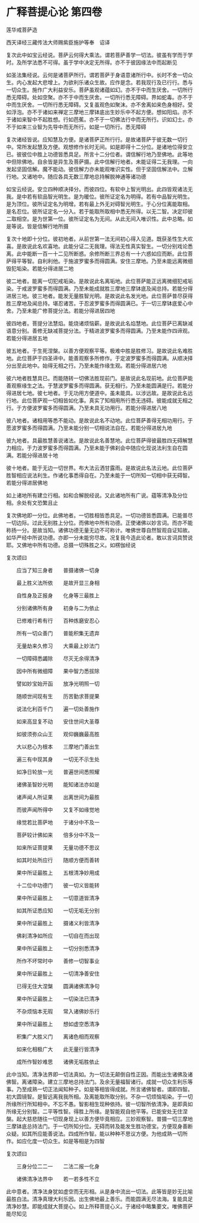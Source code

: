 # 广释菩提心论 第四卷

莲华戒菩萨造

西天译经三藏传法大师赐紫臣施护等奉　诏译

复次此中如宝云经说。菩萨云何得大乘法。谓若菩萨善学一切法。彼虽有学而于学时。及所学法悉不可得。虽于学中决定无所得。亦不于彼因缘法中而起断见

如圣法集经说。云何是诸菩萨所行。谓若菩萨于身语意诸所行中。长时不舍一切众生。内心发起大悲增上。为欲利乐诸众生故。应作是念。若我现行及已行行。悉与一切众生。施作广大利益安乐。菩萨虽观诸蕴如幻。亦不于中而生厌舍。一切所行悉无障碍。处如空聚。亦不于中而生厌舍。一切所行悉无障碍。界如蛇毒。亦不于中而生厌舍。一切所行悉无障碍。又复虽观色如聚沫。亦不舍离如来色身相好。受如浮泡。亦不于诸如来禅定三摩地三摩钵底出生妙乐中不起方便。想如阳焰。亦不于诸如来智中不起胜想。行如芭蕉。亦不于一切佛法行中而无所行。识如幻士。亦不于如来三业智为先导中而无所行。如是一切所行。悉无障碍

复次诸经皆说。应知慧及方便。是诸菩萨正所行行。是故诸菩萨于彼无数一切行中。常所发起慧及方便。观想修作长时无间。如是即得十二分位。是诸地位得安立已。彼彼位中胜上功德皆悉具足。所言十二分位者。谓信解行地乃至佛地。此等地中但除佛地。自余皆是异生及菩萨摄。此中信解行地者。未能证得二无我理。一向发起坚固信解。魔不能动。彼信解力亦未能观唯识实性。但于坚固信解法中。立解行地。又诸地中。随应各具无数三摩地总持解脱神通等诸功德

如宝云经说。安立四种顺决择分。而彼四位。有软中上智光明出。此四皆观诸法无我。是中若有软品智光明生。是为暖位。彼所证定名为明得。若有中品智光明生。是为顶位。彼所证定名为明增。若有最上外无对碍智光明生。于心分位离能取相。是名忍位。彼所证定名一分入。若于能取所取相中悉无所得。以无二智。决定印彼二取相空。是为世第一位。彼所证定名为无间。从此无间入唯识性。此中总略。如是等说。皆是信解行地所摄

复次十地即十分位。彼初地者。从前世第一法无间初心得入见道。既获圣性生大欢喜。是故说此名欢喜地。此能分证二无我理。得法无性真实智生。一切分别戏论悉离。此中能断一百一十二见所断惑。余修所断三界总有一十六惑如应而断。此位菩萨得平等智。自利利他。于施波罗蜜多而得圆满。安住三摩地。乃至未能远离微细毁犯垢染。若能分得进居二地

彼二地者。能离一切犯戒垢染。是故说此名离垢地。此位菩萨能正远离微细犯戒垢染。于戒波罗蜜多而得圆满。乃至未能成就胜三摩地三摩钵底及闻总持。若能分得进居三地。彼三地者。能发无量胜智光明。是故说此名发光地。此位菩萨普尽获得胜三摩地及闻总持。堪忍诸苦。于忍波罗蜜多而得圆满已。于一切三摩钵底爱心中舍。乃至未能广修菩提分法。若能分得进居四地

彼四地者。菩提分法慧焰。能烧诸烦恼薪。是故说此名焰慧地。此位菩萨已离缺减语意分别。善修无缺减菩提分法。于精进波罗蜜多而得圆满。乃至未能作四谛观。若能分得进居五地

彼五地者。于生死涅槃。以善方便观察平等。极难中胜是胜修习。是故说此名难胜地。此位菩萨于四圣谛中。能善观察多所修作。于定波罗蜜多而得圆满。从顺决择分出至此地中。始得无相之行。乃至未能作缘生观。若能分得进居六地

彼六地者胜慧具已。而能随转一切佛法胜现前门。是故说此名现前地。此位菩萨能善观察缘生之法。于慧波罗蜜多而得圆满。获无相行。乃至未能圆满是行。若能分得进居七地。彼七地者。于无功用方便道中。虽未能具。以涉远故。是故说此名远行地。此位菩萨观一切相皆如化事。真实了知相用所行悉无违碍。彼能成就无相之行。于方便波罗蜜多而得圆满。乃至未具无功用行。若能分得进居八地

彼八地者。诸相用等悉不能动。是故说此名不动地。此位菩萨善得无相功用行。于愿波罗蜜多而得圆满。乃至未能分别一切相说法自在。若能分得进居九地

彼九地者。具最胜慧善说诸法。是故说此名善慧地。此位菩萨得彼最胜四无碍解慧力相应。于力波罗蜜多而得圆满。乃至未能于佛刹会中随应化现说法利生自在圆满。若能分得进居十地

彼十地者。能于无边一切世界。布大法云洒甘露雨。是故说此名法云地。此位菩萨胜智相应说法利生。作诸化事悉得自在。乃至未能于一切所知一切相中获无碍智。若能分得进居佛地

如上诸地所有建立行相。如和合解脱经说。又此诸地所有广说。蕴等清净及分位相。余处有文恐繁且止

复次佛地即一分位。此佛地者。一切胜相皆悉具足。一切功德皆悉圆满。已能普尽一切边际。过此无别胜上分位。而佛地中所有功德。正使诸佛以妙言词。而亦不能称扬一分。是故当知。诸佛功德无量无边不可称计。唯佛世尊自然智观自证知故。如华严经中所说功德。亦即一分未能穷尽故。况复我今造此论者。敢以言词具赞说耶。又佛地中所有功德。总摄一切殊胜之义。如楞伽经说

复次颂曰

&emsp;&emsp;应当了知三身者&emsp;&emsp;普摄诸佛一切身

&emsp;&emsp;最上胜义法所依&emsp;&emsp;是故开显三身相

&emsp;&emsp;自性身及正报身&emsp;&emsp;化身等三最胜上

&emsp;&emsp;分别诸佛所有身&emsp;&emsp;初身与二为依止

&emsp;&emsp;已修难行希有行&emsp;&emsp;百种炼磨安忍心

&emsp;&emsp;所有一切众善门&emsp;&emsp;普能积集无遗弃

&emsp;&emsp;无量劫来久修习&emsp;&emsp;大乘最上妙法门

&emsp;&emsp;一切障碍悉蠲除&emsp;&emsp;尽灭无余得清净

&emsp;&emsp;因中所有微细障&emsp;&emsp;果中智力悉拔除

&emsp;&emsp;譬如妙宝始开函&emsp;&emsp;放净光明照一切

&emsp;&emsp;随顺世间现有生&emsp;&emsp;历苦勤求菩提果

&emsp;&emsp;说法化利百千门&emsp;&emsp;遍一切处善施作

&emsp;&emsp;如来高显复不动&emsp;&emsp;安住世间大圣尊

&emsp;&emsp;如彼须弥众山王&emsp;&emsp;观仰巍巍最高胜

&emsp;&emsp;大以悲心为根本&emsp;&emsp;三摩地门善出生

&emsp;&emsp;遍三有中现其身&emsp;&emsp;一切无不示生处

&emsp;&emsp;如净日轮放一光&emsp;&emsp;普遍世间悉照耀

&emsp;&emsp;诸佛圣智妙光明&emsp;&emsp;能知诸法亦如是

&emsp;&emsp;诸声闻人所证果&emsp;&emsp;出离世间为最胜

&emsp;&emsp;而彼声闻所得中&emsp;&emsp;又复不如缘觉地

&emsp;&emsp;缘觉若比菩萨地&emsp;&emsp;于诸分中不及一

&emsp;&emsp;菩萨较计佛如来&emsp;&emsp;倍多分中不及一

&emsp;&emsp;如来所证菩提果&emsp;&emsp;无量功德不思议

&emsp;&emsp;如其时处所应行&emsp;&emsp;随顺方便而善转

&emsp;&emsp;果中所证最胜上&emsp;&emsp;五根清净妙用成

&emsp;&emsp;十二位中功德门&emsp;&emsp;彼一切义皆能转

&emsp;&emsp;果中所证最胜上&emsp;&emsp;一切意道皆清净

&emsp;&emsp;如其所证悉应知&emsp;&emsp;一切无垢无分别

&emsp;&emsp;果中所证最胜上&emsp;&emsp;摄诸义利皆清净

&emsp;&emsp;佛刹清净如所应&emsp;&emsp;一切自在而出现

&emsp;&emsp;果中所证最胜上&emsp;&emsp;一切分别悉清净

&emsp;&emsp;所作不坏常时中&emsp;&emsp;善修一切智事业

&emsp;&emsp;果中所证最胜上&emsp;&emsp;一切清净善安住

&emsp;&emsp;已得无住大涅槃&emsp;&emsp;圆满诸佛清净句

&emsp;&emsp;果中所证最胜上&emsp;&emsp;一切染法已清净

&emsp;&emsp;不杂烦恼本无瑕&emsp;&emsp;常入诸佛妙乐行

&emsp;&emsp;果中所证最胜上&emsp;&emsp;想如虚空悉清净

&emsp;&emsp;积集广大胜义门&emsp;&emsp;离诸色相而观察

&emsp;&emsp;如来化相极广大&emsp;&emsp;此无量行皆清净

&emsp;&emsp;成所作智妙难思&emsp;&emsp;诸佛无垢胜依止

此中当知。清净法界即一切法真如。为一切法无颠倒自性正因。而能出生诸佛及诸佛智。离诸障染。建立三摩地总持法门。及余无量福智诸行。成就一切众生利乐等事。乃至成熟一切正法闻知种子。如是等相皆得成就。所言诸佛智者。谓即四智。初大圆镜智。是智远离我我所相。及离能取所取分别。不杂一切烦恼垢染。于一切所缘所行所知相中。不忘不愚。智影相生现种依持。彼一切智所依清净。是即真如所缘无分别智。二平等性智。得胜上所缘。是智能观自他平等。已能安处无住涅槃。起大慈悲随往一切现身现上以善方便毕竟相应。三妙观察智。普摄一切三摩地三摩钵底总持法门。于一切所知分位。无碍而转及能发生胜功德宝。方便现身善断众疑。如其所应能善说法。四成所作智。能以种种不思议方便。为他成熟一切所作。如应化度一切众生。如是等相是为四智

复次颂曰

&emsp;&emsp;三身分位二二一&emsp;&emsp;二法二报一化身

&emsp;&emsp;诸佛清净法界中&emsp;&emsp;若一若多性不立

此中意者。清净法身犹如虚空而无形相。从是身中流出一切法。此等皆是妙无比喻最胜白法。清净真理大利乐因。出生佛地最上善乐。而能圆满无尽法海。复能具足清净妙慧。即能成就大菩提心。如上所释菩提心义。于诸经中略集要文。唯佛菩萨能尽知见